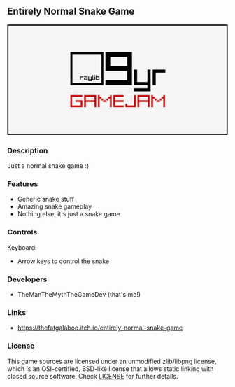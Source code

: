 ## Entirely Normal Snake Game

![Entirely Normal Snake Game](screenshots/screenshot000.png "Entirely Normal Snake Game")

### Description

Just a normal snake game :)

### Features

 - Generic snake stuff
 - Amazing snake gameplay
 - Nothing else, it's just a snake game

### Controls

Keyboard:
 - Arrow keys to control the snake

### Developers

 - TheManTheMythTheGameDev (that's me!)

### Links

 - https://thefatgalaboo.itch.io/entirely-normal-snake-game

### License

This game sources are licensed under an unmodified zlib/libpng license, which is an OSI-certified, BSD-like license that allows static linking with closed source software. Check [LICENSE](LICENSE) for further details.